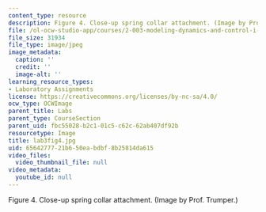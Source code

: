 ```yaml
---
content_type: resource
description: Figure 4. Close-up spring collar attachment. (Image by Prof. Trumper.)
file: /ol-ocw-studio-app/courses/2-003-modeling-dynamics-and-control-i-spring-2005/6564277721b650eabdbf8b25814da615_lab3fig4.jpg
file_size: 31934
file_type: image/jpeg
image_metadata:
  caption: ''
  credit: ''
  image-alt: ''
learning_resource_types:
- Laboratory Assignments
license: https://creativecommons.org/licenses/by-nc-sa/4.0/
ocw_type: OCWImage
parent_title: Labs
parent_type: CourseSection
parent_uid: fbc55028-b2c1-01c5-c62c-62ab407df92b
resourcetype: Image
title: lab3fig4.jpg
uid: 65642777-21b6-50ea-bdbf-8b25814da615
video_files:
  video_thumbnail_file: null
video_metadata:
  youtube_id: null
---
```

Figure 4. Close-up spring collar attachment. (Image by Prof. Trumper.)